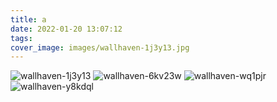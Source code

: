 ```yaml
---
title: a
date: 2022-01-20 13:07:12
tags:
cover_image: images/wallhaven-1j3y13.jpg
---
```


![wallhaven-1j3y13](https://tencent-1258157820.cos.ap-guangzhou.myqcloud.com/uPic/wallhaven-1j3y13.jpg)
![wallhaven-6kv23w](https://tencent-1258157820.cos.ap-guangzhou.myqcloud.com/uPic/wallhaven-6kv23w.png)
![wallhaven-wq1pjr](https://tencent-1258157820.cos.ap-guangzhou.myqcloud.com/uPic/wallhaven-wq1pjr.png)
![wallhaven-y8kdql](https://tencent-1258157820.cos.ap-guangzhou.myqcloud.com/uPic/wallhaven-y8kdql.jpg)
